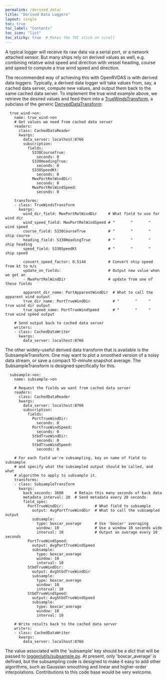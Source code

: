 ```yaml
---
permalink: /derived_data/
title: "Derived Data Loggers"
layout: single
toc: true
toc_label: "Contents"
toc_icon: "list"
toc_sticky: true  # Makes the TOC stick on scroll
---
```

A typical logger will receive its raw data via a serial port, or a network attached sensor. But many ships rely on derived values as well, e.g. combining relative wind speed and direction with vessel heading, course and speed to compute a true wind speed and direction.

The recommended way of achieving this with OpenRVDAS is with derived data loggers. Typically, a derived data logger will take values from, say, a cached data server, compute new values, and output them back to the same cached data server. To implement the true wind example above, we retrieve the desired values and feed them into a [TrueWindsTransform](https://github.com/OceanDataTools/openrvdas/blob/master/logger/transforms/true_winds_transform.py), a subclass of the generic [DerivedDataTransform](https://github.com/OceanDataTools/openrvdas/blob/master/logger/transforms/derived_data_transform.py):

```
  true_wind->on:
    name: true_wind->on
    # Get values we need from cached data server
    readers:
      class: CachedDataReader
      kwargs:
        data_server: localhost:8766
        subscription:
          fields:
            S330CourseTrue:
              seconds: 0
            S330HeadingTrue:
              seconds: 0
            S330SpeedKt:
              seconds: 0
            MwxPortRelWindDir:
              seconds: 0
            MwxPortRelWindSpeed:
              seconds: 0
            
    transforms:
    - class: TrueWindsTransform
      kwargs:
        wind_dir_field: MwxPortRelWindDir     # What field to use for wind dir
        wind_speed_field: MwxPortRelWindSpeed # "       "       "     wind speed
        course_field: S330CourseTrue          # "       "       "     ship course
        heading_field: S330HeadingTrue        # "       "       "     ship heading
        speed_field: S330SpeedKt              # "       "       "     ship speed

        convert_speed_factor: 0.5144          # Convert ship speed from kt to m/s
        update_on_fields:                     # Output new value when we get an
        - MwxPortRelWindDir                   # update from one of these fields

        apparent_dir_name: PortApparentWindDir  # What to call the apparent wind output
        true_dir_name: PortTrueWindDir          # "       "     "  true wind dir output
        true_speed_name: PortTrueWindSpeed      # "       "     "  true wind speed output

    # Send output back to cached data server
    writers:
    - class: CachedDataWriter
      kwargs:
        data_server: localhost:8766
```

The other widely-useful derived data transform that is available is the SubsampleTransform. One may want to plot a smoothed version of a noisy data stream, or save a compact 10-minute snapshot average. The SubsampleTransform is designed specifically for this.

```
  subsample->on:
    name: subsample->on
    
    # Request the fields we want from cached data server
    readers:
      class: CachedDataReader
      kwargs:
        data_server: localhost:8766
        subscription:
          fields:
            PortTrueWindDir:
              seconds: 0
            PortTrueWindSpeed:
              seconds: 0
            StbdTrueWindDir:
              seconds: 0
            StbdTrueWindSpeed:
              seconds: 0

    # For each field we're subsampling, key on name of field to subsample
    # and specify what the subsampled output should be called, and what 
    # algorithm to apply to subsample it.
    transforms:
    - class: SubsampleTransform
      kwargs:
        back_seconds: 3600     # Retain this many seconds of back data
        metadata_interval: 20  # Send metadata every 20 seconds
        field_spec:
          PortTrueWindDir:              # What field to subsample
            output: AvgPortTrueWindDir  # What to call the subsampled output
            subsample:
              type: boxcar_average      # Use 'boxcar' averaging
              window: 10                # Use a window 10 seconds wide
              interval: 10              # Output an average every 10 seconds
          PortTrueWindSpeed:
            output: AvgPortTrueWindSpeed
            subsample:
              type: boxcar_average
              window: 10
              interval: 10
          StbdTrueWindDir:
            output: AvgStbdTrueWindDir
            subsample:
              type: boxcar_average
              window: 10
              interval: 10
          StbdTrueWindSpeed:
            output: AvgStbdTrueWindSpeed
            subsample:
              type: boxcar_average
              window: 10
              interval: 10

    # Write results back to the cached data server
    writers:
    - class: CachedDataWriter
      kwargs:
        data_server: localhost:8766        
```

The value associated with the 'subsample' key should be a dict that will be passed to [logger/utils/subsample.py](./logger/utils/subsample.py). At present, only 'boxcar_average' is defined, but the subsampling code is designed to make it easy to add other algorithms, such as Gaussian smoothing and linear and higher-order interpolations. Contributions to this code base would be very welcome.
